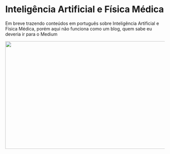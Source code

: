 # Inteligência Artificial e Física Médica

Em breve trazendo conteúdos em português sobre Inteligência Artificial e Física Médica, porém aqui não funciona como um blog, quem sabe eu deveria ir para o Medium

<img src="https://user-images.githubusercontent.com/65023174/220431778-34d2c825-aefb-4fa4-8585-6177f8f4c0d7.png" width="600" height="340">
